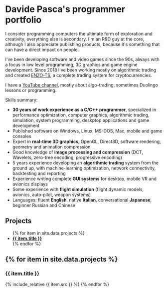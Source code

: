 # Davide Pasca's programmer portfolio

I consider programming computers the ultimate form of exploration and creativity, everything else is secondary. I'm an R&D guy at the core, although I also appreciate publishing products, because it's something that can have a direct impact on people.

I've been developing software and video games since the 90s, always with a focus in low level programming, 3D graphics and game engine development. Since 2018 I've been working mostly on algorithmic trading and created [ENZO-TS](https://www.enzobot.com), a complete trading system for cryptocurrencies.

I have a [YouTube channel](https://www.youtube.com/c/DavidePasca), mostly about algo-trading, sometimes Duolingo lessons or programming.

Skills summary:
- **30 years of work experience as a C/C++ programmer**, specialized in performance optimization, computer graphics, algorithmic trading, simulation, system programming, deskptop applications and game development
- Published software on Windows, Linux, MS-DOS, Mac, mobile and game consoles
- Expert in **real-time 3D graphics**, OpenGL, Direct3D, software rendering, geometry and animation compression
- Good knowledge of **image processing and compression** (DCT, Wavelets, zero-tree encoding, progressive encoding)
- 5 years experience developing an **algorithmic trading** system from the ground up, with machine-learning optimization, network connectivity, backtesting and reporting
- Experience writing complete **GUI systems** for desktop, mobile VR and avionics displays
- Some experience with **flight simulation** (flight dynamic models, avionics, auto-pilot, weapon systems)
- Languages: fluent **English**, native **Italian**, conversational **Japanese**, beginner Russian and Chinese

## Projects

<ul>
  {% for item in site.data.projects %}
    <li>
      <b><a href="#{{ item.id }}">{{ item.title }}</a></b>
    </li>
  {% endfor %}
</ul>

{% for item in site.data.projects %}
---
  <h3 id="{{ item.id }}">{{ item.title }}</h3>
  {% include_relative {{ item.src }} %}
{% endfor %}

